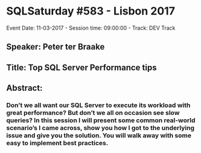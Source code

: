 # SQLSaturday #583 - Lisbon 2017
Event Date: 11-03-2017 - Session time: 09:00:00 - Track: DEV Track
## Speaker: Peter ter Braake
## Title: Top SQL Server Performance tips
## Abstract:
### Don’t we all want our SQL Server to execute its workload with great performance? But don’t we all on occasion see slow queries? In this session I will present some common real-world scenario’s I came across, show you how I got to the underlying issue and give you the solution. You will walk away with some easy to implement best practices.
